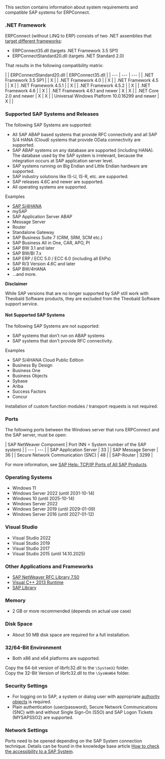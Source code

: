 This section contains information about system requirements and compatible SAP systems for ERPConnect.

### .NET Framework

ERPConnect (without LINQ to ERP) consists of two .NET assemblies that [target different frameworks](https://docs.microsoft.com/en-US/dotnet/standard/frameworks):

- ERPConnect35.dll (targets .NET Framework 3.5 SP1)
- ERPConnectStandard20.dll (targets .NET Standard 2.0)

That results in the following compatibility matrix:

| | ERPConnectStandard20.dll | ERPConnect35.dll | | --- | --- | --- | | .NET Framework 3.5 SP1 | | X | | .NET Framework 4.0 | | X | | .NET Framework 4.5 | | X | | .NET Framework 4.5.1 | | X | | .NET Framework 4.5.2 | | X | | .NET Framework 4.6 | | X | | .NET Framework 4.6.1 and newer | X | X | | .NET Core 2.0 and newer | X | X | | Universal Windows Platform 10.0.16299 and newer | X | |

### Supported SAP Systems and Releases

The following SAP Systems are supported:

- All SAP ABAP based systems that provide RFC connectivity and all SAP S/4 HANA (Cloud) systems that provide OData connectivity are supported.
- SAP ABAP systems on any database are supported (including HANA). The database used by the SAP system is irrelevant, because the integration occurs at SAP application server level.
- SAP systems running on Big Endian and Little Endian hardware are supported.
- SAP industry solutions like IS-U, IS-R, etc. are supported.
- SAP releases 4.6C and newer are supported.
- All operating systems are supported.

Examples

- [SAP S/4HANA](../../../samples/supported-sap-and-hana-versions/)
- mySAP
- SAP Application Server ABAP
- Message Server
- Router
- Standalone Gateway
- SAP Business Suite 7 (CRM, SRM, SCM etc.)
- SAP Business All in One, CAR, APO, PI
- SAP BW 3.1 and later
- SAP BW/BI 7.x
- SAP ERP / ECC 5.0 / ECC 6.0 (including all EhPs)
- SAP R/3 Version 4.6C and later
- SAP BW/4HANA
- ...and more.

**Disclaimer**

While SAP versions that are no longer supported by SAP still work with Theobald Software products, they are excluded from the Theobald Software support service.

#### Not Supported SAP Systems

The following SAP Systems are not supported:

- SAP systems that don’t run on ABAP systems
- SAP systems that don't provide RFC connectivity.

Examples

- SAP S/4HANA Cloud Public Edition
- Business By Design
- Business One
- Business Objects
- Sybase
- Ariba
- Success Factors
- Concur

Installation of custom function modules / transport requests is not required.

### Ports

The following ports between the Windows server that runs ERPConnect and the SAP server, must be open:

| SAP NetWeaver Component | Port (NN = System number of the SAP system) | | --- | --- | | SAP Application Server | 33<NN> | | SAP Message Server | 36<NN> | | Secure Network Communication (SNC) | 48<NN> | | SAP-Router | 3299 |

For more information, see [SAP Help: TCP/IP Ports of All SAP Products](https://help.sap.com/viewer/ports).

### Operating Systems

- Windows 11
- Windows Server 2022 (until 2031-10-14)
- Windows 10 (until 2025-10-14)
- Windows Server 2022
- Windows Server 2019 (until 2029-01-09)
- Windows Server 2016 (until 2027-01-12)

### Visual Studio

- Visual Studio 2022
- Visual Studio 2019
- Visual Studio 2017
- Visual Studio 2015 (until 14.10.2025)

### Other Applications and Frameworks

- [SAP NetWeaver RFC Library 7.50](https://launchpad.support.sap.com/#/notes/2573790)
- [Visual C++ 2013 Runtime](https://www.microsoft.com/en-US/download/details.aspx?id=40784)
- [SAP Library](../saplibraries/)

### Memory

- 2 GB or more recommended (depends on actual use case)

### Disk Space

- About 50 MB disk space are required for a full installation.

### 32/64-Bit Environment

- Both x86 and x64 platforms are supported.

Copy the 64-bit version of librfc32.dll to the `\System32` folder.\
Copy the 32-Bit Version of librfc32.dll to the `\SysWoW64` folder.

### Security Settings

- For logging on to SAP, a system or dialog user with appropriate [authority objects](../../sap-authority-objects/) is required.
- Plain authentication (user/password), Secure Network Communications (SNC) with and without Single Sign-On (SSO) and SAP Logon Tickets (MYSAPSSO2) are supported.

### Network Settings

Ports need to be opened depending on the SAP System connection technique. Details can be found in the knowledge base article [How to check the accessibility to a SAP System](../../../samples/how-to-check-the-accessibility-to-a-sap-system/).
